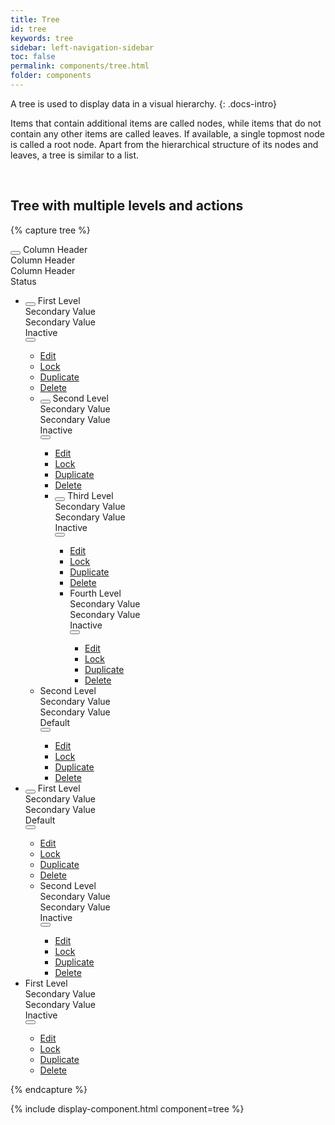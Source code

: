 ```yaml
---
title: Tree
id: tree
keywords: tree
sidebar: left-navigation-sidebar
toc: false
permalink: components/tree.html
folder: components
---
```


A tree is used to display data in a visual hierarchy.
{: .docs-intro}

Items that contain additional items are called nodes, while items that do not contain any other items are called leaves. If available, a single topmost node is called a root node. Apart from the hierarchical structure of its nodes and leaves, a tree is similar to a list.

<br>

## Tree with multiple levels and actions

{% capture tree %}
<div class="fd-tree fd-tree--header">
    <div class="fd-tree__row fd-tree__row--header">
        <div class="fd-tree__col fd-tree__col--control">
            <button class="fd-tree__control" aria-label="Expand all" aria-controls="tWsod582" aria-pressed="false"></button>
            Column Header
        </div>
        <div class="fd-tree__col">
            Column Header
        </div>
        <div class="fd-tree__col">
            Column Header
        </div>
        <div class="fd-tree__col">
            Status
        </div>
        <div class="fd-tree__col fd-tree__col--actions">
        </div>
    </div>
</div>
<ul class="fd-tree" id="tWsod582" role="tree">
    <li class="fd-tree__item" role="treeitem" id="inYUX852" aria-expanded="false">
        <div class="fd-tree__row">
            <div class="fd-tree__col fd-tree__col--control">
                <button class="fd-tree__control" aria-label="Expand" aria-controls="inYUX852"
                aria-pressed="false"></button>
                First Level
            </div>
            <div class="fd-tree__col">
                Secondary Value
            </div>
            <div class="fd-tree__col">
                Secondary Value
            </div>
            <div class="fd-tree__col">
                <span class="fd-label">
                    Inactive
                </span>
            </div>
            <div class="fd-tree__col fd-tree__col--actions">
               <div class="fd-popover fd-popover--right">
                    <div class="fd-popover__control">
                        <button class="fd-button fd-button--transparent sap-icon--overflow" aria-controls="j2lk3j" aria-haspopup="true" aria-expanded="false" aria-label="More"></button>
                    </div>
                    <div class="fd-popover__body fd-popover__body--right" aria-hidden="true" id="j2lk3j">
                        <nav class="fd-menu">
                            <ul class="fd-menu__list fd-menu__list--no-shadow">
                                <li class="fd-menu__item">
                                    <a href="#" class="fd-menu__link">
                                        <span class="fd-menu__title">Edit</span>
                                    </a>
                                </li>
                                <li class="fd-menu__item">
                                    <a href="#" class="fd-menu__link">
                                        <span class="fd-menu__title">Lock</span>
                                    </a>
                                </li>
                                <li class="fd-menu__item">
                                    <a href="#" class="fd-menu__link">
                                        <span class="fd-menu__title">Duplicate</span>
                                    </a>
                                </li>
                                <li class="fd-menu__item">
                                    <a href="#" class="fd-menu__link">
                                        <span class="fd-menu__title">Delete</span>
                                    </a>
                                </li>
                            </ul>
                        </nav>
                    </div>
                </div>
            </div>
        </div>
        <ul class="fd-tree__group fd-tree__group--sublevel-1 is-hidden" role="group" aria-hidden="true">
            <li class="fd-tree__item" role="treeitem" id="Bxd8s850" aria-expanded="false">
                <div class="fd-tree__row">
                    <div class="fd-tree__col fd-tree__col--control">
                        <button class="fd-tree__control" aria-label="Expand" aria-controls="Bxd8s850"
                        aria-pressed="false"></button>
                        Second Level
                    </div>
                    <div class="fd-tree__col">
                        Secondary Value
                    </div>
                    <div class="fd-tree__col">
                        Secondary Value
                    </div>
                    <div class="fd-tree__col">
                        <span class="fd-label">
                            Inactive
                        </span>
                    </div>
                    <div class="fd-tree__col fd-tree__col--actions">
                        <div class="fd-popover fd-popover--right">
                            <div class="fd-popover__control">
                                <button class="fd-button fd-button--transparent sap-icon--overflow" aria-controls="lklkj3" aria-haspopup="true" aria-expanded="false" aria-label="More"></button>
                            </div>
                            <div class="fd-popover__body fd-popover__body--right" aria-hidden="true" id="lklkj3">
                                <nav class="fd-menu">
                                    <ul class="fd-menu__list fd-menu__list--no-shadow">
                                        <li class="fd-menu__item">
                                            <a href="#" class="fd-menu__link">
                                                <span class="fd-menu__title">Edit</span>
                                            </a>
                                        </li>
                                        <li class="fd-menu__item">
                                            <a href="#" class="fd-menu__link">
                                                <span class="fd-menu__title">Lock</span>
                                            </a>
                                        </li>
                                        <li class="fd-menu__item">
                                            <a href="#" class="fd-menu__link">
                                                <span class="fd-menu__title">Duplicate</span>
                                            </a>
                                        </li>
                                        <li class="fd-menu__item">
                                            <a href="#" class="fd-menu__link">
                                                <span class="fd-menu__title">Delete</span>
                                            </a>
                                        </li>
                                    </ul>
                                </nav>
                            </div>
                        </div>
                    </div>
                </div>
                <ul class="fd-tree__group fd-tree__group--sublevel-2 is-hidden" role="group" aria-hidden="true">
                    <li class="fd-tree__item" role="treeitem" id="qz9hB117" aria-expanded="false">
                        <div class="fd-tree__row">
                            <div class="fd-tree__col fd-tree__col--control">
                                <button class="fd-tree__control" aria-label="Expand" aria-controls="qz9hB117"
                                aria-pressed="false"></button>
                                Third Level
                            </div>
                            <div class="fd-tree__col">
                                Secondary Value
                            </div>
                            <div class="fd-tree__col">
                                Secondary Value
                            </div>
                            <div class="fd-tree__col">
                                <span class="fd-label">
                                    Inactive
                                </span>
                            </div>
                            <div class="fd-tree__col fd-tree__col--actions">
                                <div class="fd-popover fd-popover--right">
                                    <div class="fd-popover__control">
                                        <button class="fd-button fd-button--transparent sap-icon--overflow" aria-controls="asofjh3" aria-haspopup="true" aria-expanded="false" aria-label="More"></button>
                                    </div>
                                    <div class="fd-popover__body fd-popover__body--right" aria-hidden="true" id="asofjh3">
                                        <nav class="fd-menu">
                                            <ul class="fd-menu__list fd-menu__list--no-shadow">
                                                <li class="fd-menu__item">
                                                    <a href="#" class="fd-menu__link">
                                                        <span class="fd-menu__title">Edit</span>
                                                    </a>
                                                </li>
                                                <li class="fd-menu__item">
                                                    <a href="#" class="fd-menu__link">
                                                        <span class="fd-menu__title">Lock</span>
                                                    </a>
                                                </li>
                                                <li class="fd-menu__item">
                                                    <a href="#" class="fd-menu__link">
                                                        <span class="fd-menu__title">Duplicate</span>
                                                    </a>
                                                </li>
                                                <li class="fd-menu__item">
                                                    <a href="#" class="fd-menu__link">
                                                        <span class="fd-menu__title">Delete</span>
                                                    </a>
                                                </li>
                                            </ul>
                                        </nav>
                                    </div>
                                </div>
                            </div>
                        </div>
                        <ul class="fd-tree__group fd-tree__group--sublevel-3 is-hidden"
                        role="group" aria-hidden="true">
                            <li class="fd-tree__item" role="treeitem">
                                <div class="fd-tree__row">
                                    <div class="fd-tree__col fd-tree__col--control">
                                        Fourth Level
                                    </div>
                                    <div class="fd-tree__col">
                                        Secondary Value
                                    </div>
                                    <div class="fd-tree__col">
                                        Secondary Value
                                    </div>
                                    <div class="fd-tree__col">
                                        <span class="fd-label">
                                            Inactive
                                        </span>
                                    </div>
                                    <div class="fd-tree__col fd-tree__col--actions">
                                       <div class="fd-popover fd-popover--right">
                                            <div class="fd-popover__control">
                                                <button class="fd-button fd-button--transparent sap-icon--overflow" aria-controls="iouh3" aria-haspopup="true" aria-expanded="false" aria-label="More"></button>
                                            </div>
                                            <div class="fd-popover__body fd-popover__body--right" aria-hidden="true" id="iouh3">
                                                <nav class="fd-menu">
                                                    <ul class="fd-menu__list fd-menu__list--no-shadow">
                                                        <li class="fd-menu__item">
                                                            <a href="#" class="fd-menu__link">
                                                                <span class="fd-menu__title">Edit</span>
                                                            </a>
                                                        </li>
                                                        <li class="fd-menu__item">
                                                            <a href="#" class="fd-menu__link">
                                                                <span class="fd-menu__title">Lock</span>
                                                            </a>
                                                        </li>
                                                        <li class="fd-menu__item">
                                                            <a href="#" class="fd-menu__link">
                                                                <span class="fd-menu__title">Duplicate</span>
                                                            </a>
                                                        </li>
                                                        <li class="fd-menu__item">
                                                            <a href="#" class="fd-menu__link">
                                                                <span class="fd-menu__title">Delete</span>
                                                            </a>
                                                        </li>
                                                    </ul>
                                                </nav>
                                            </div>
                                        </div>
                                    </div>
                                </div>
                            </li>
                        </ul>
                    </li>
                </ul>
            </li>
            <li class="fd-tree__item" role="treeitem">
                <div class="fd-tree__row">
                    <div class="fd-tree__col fd-tree__col--control">
                        Second Level
                    </div>
                    <div class="fd-tree__col">
                        Secondary Value
                    </div>
                    <div class="fd-tree__col">
                        Secondary Value
                    </div>
                    <div class="fd-tree__col">
                        <span class="fd-label">
                            Default
                        </span>
                    </div>
                    <div class="fd-tree__col fd-tree__col--actions">
                        <div class="fd-popover fd-popover--right">
                            <div class="fd-popover__control">
                                <button class="fd-button fd-button--transparent sap-icon--overflow" aria-controls="jk3333" aria-haspopup="true" aria-expanded="false" aria-label="More"></button>
                            </div>
                            <div class="fd-popover__body fd-popover__body--right" aria-hidden="true" id="jk3333">
                                <nav class="fd-menu">
                                    <ul class="fd-menu__list fd-menu__list--no-shadow">
                                        <li class="fd-menu__item">
                                            <a href="#" class="fd-menu__link">
                                                <span class="fd-menu__title">Edit</span>
                                            </a>
                                        </li>
                                        <li class="fd-menu__item">
                                            <a href="#" class="fd-menu__link">
                                                <span class="fd-menu__title">Lock</span>
                                            </a>
                                        </li>
                                        <li class="fd-menu__item">
                                            <a href="#" class="fd-menu__link">
                                                <span class="fd-menu__title">Duplicate</span>
                                            </a>
                                        </li>
                                        <li class="fd-menu__item">
                                            <a href="#" class="fd-menu__link">
                                                <span class="fd-menu__title">Delete</span>
                                            </a>
                                        </li>
                                    </ul>
                                </nav>
                            </div>
                        </div>
                    </div>
                </div>
            </li>
        </ul>
    </li>
    <li class="fd-tree__item" role="treeitem" id="lkEDI899" aria-expanded="false">
        <div class="fd-tree__row">
            <div class="fd-tree__col fd-tree__col--control">
                <button class="fd-tree__control" aria-label="Expand" aria-controls="lkEDI899"
                aria-pressed="false"></button>
                First Level
            </div>
            <div class="fd-tree__col">
                Secondary Value
            </div>
            <div class="fd-tree__col">
                Secondary Value
            </div>
            <div class="fd-tree__col">
                <span class="fd-label">
                    Default
                </span>
            </div>
            <div class="fd-tree__col fd-tree__col--actions">
                <div class="fd-popover fd-popover--right">
                    <div class="fd-popover__control">
                        <button class="fd-button fd-button--transparent sap-icon--overflow" aria-controls="asdhjb3" aria-haspopup="true" aria-expanded="false" aria-label="More"></button>
                    </div>
                    <div class="fd-popover__body fd-popover__body--right" aria-hidden="true" id="asdhjb3">
                        <nav class="fd-menu">
                            <ul class="fd-menu__list fd-menu__list--no-shadow">
                                <li class="fd-menu__item">
                                    <a href="#" class="fd-menu__link">
                                        <span class="fd-menu__title">Edit</span>
                                    </a>
                                </li>
                                <li class="fd-menu__item">
                                    <a href="#" class="fd-menu__link">
                                        <span class="fd-menu__title">Lock</span>
                                    </a>
                                </li>
                                <li class="fd-menu__item">
                                    <a href="#" class="fd-menu__link">
                                        <span class="fd-menu__title">Duplicate</span>
                                    </a>
                                </li>
                                <li class="fd-menu__item">
                                    <a href="#" class="fd-menu__link">
                                        <span class="fd-menu__title">Delete</span>
                                    </a>
                                </li>
                            </ul>
                        </nav>
                    </div>
                </div>
            </div>
        </div>
        <ul class="fd-tree__group fd-tree__group--sublevel-1 is-hidden" role="group" aria-hidden="true">
            <li class="fd-tree__item" role="treeitem">
                <div class="fd-tree__row">
                    <div class="fd-tree__col fd-tree__col--control">
                        Second Level
                    </div>
                    <div class="fd-tree__col">
                        Secondary Value
                    </div>
                    <div class="fd-tree__col">
                        Secondary Value
                    </div>
                    <div class="fd-tree__col">
                        <span class="fd-label">
                            Inactive
                        </span>
                    </div>
                    <div class="fd-tree__col fd-tree__col--actions">
                        <div class="fd-popover fd-popover--right">
                            <div class="fd-popover__control">
                                <button class="fd-button fd-button--transparent sap-icon--overflow" aria-controls="hkjhkjh3" aria-haspopup="true" aria-expanded="false" aria-label="More"></button>
                            </div>
                            <div class="fd-popover__body fd-popover__body--right" aria-hidden="true" id="hkjhkjh3">
                                <nav class="fd-menu">
                                    <ul class="fd-menu__list fd-menu__list--no-shadow">
                                        <li class="fd-menu__item">
                                            <a href="#" class="fd-menu__link">
                                                <span class="fd-menu__title">Edit</span>
                                            </a>
                                        </li>
                                        <li class="fd-menu__item">
                                            <a href="#" class="fd-menu__link">
                                                <span class="fd-menu__title">Lock</span>
                                            </a>
                                        </li>
                                        <li class="fd-menu__item">
                                            <a href="#" class="fd-menu__link">
                                                <span class="fd-menu__title">Duplicate</span>
                                            </a>
                                        </li>
                                        <li class="fd-menu__item">
                                            <a href="#" class="fd-menu__link">
                                                <span class="fd-menu__title">Delete</span>
                                            </a>
                                        </li>
                                    </ul>
                                </nav>
                            </div>
                        </div>
                    </div>
                </div>
            </li>
        </ul>
    </li>
    <li class="fd-tree__item" role="treeitem">
        <div class="fd-tree__row">
            <div class="fd-tree__col fd-tree__col--control">
                First Level
            </div>
            <div class="fd-tree__col">
                Secondary Value
            </div>
            <div class="fd-tree__col">
                Secondary Value
            </div>
            <div class="fd-tree__col">
                <span class="fd-label">
                    Inactive
                </span>
            </div>
            <div class="fd-tree__col fd-tree__col--actions">
                <div class="fd-popover fd-popover--right">
                    <div class="fd-popover__control">
                        <button class="fd-button fd-button--transparent sap-icon--overflow" aria-controls="ggiuhwer" aria-haspopup="true" aria-expanded="false" aria-label="More"></button>
                    </div>
                    <div class="fd-popover__body fd-popover__body--right" aria-hidden="true" id="ggiuhwer">
                        <nav class="fd-menu">
                            <ul class="fd-menu__list fd-menu__list--no-shadow">
                                <li class="fd-menu__item">
                                    <a href="#" class="fd-menu__link">
                                        <span class="fd-menu__title">Edit</span>
                                    </a>
                                </li>
                                <li class="fd-menu__item">
                                    <a href="#" class="fd-menu__link">
                                        <span class="fd-menu__title">Lock</span>
                                    </a>
                                </li>
                                <li class="fd-menu__item">
                                    <a href="#" class="fd-menu__link">
                                        <span class="fd-menu__title">Duplicate</span>
                                    </a>
                                </li>
                                <li class="fd-menu__item">
                                    <a href="#" class="fd-menu__link">
                                        <span class="fd-menu__title">Delete</span>
                                    </a>
                                </li>
                            </ul>
                        </nav>
                    </div>
                </div>
            </div>
        </div>
    </li>
</ul>
{% endcapture %}

{% include display-component.html component=tree %}
